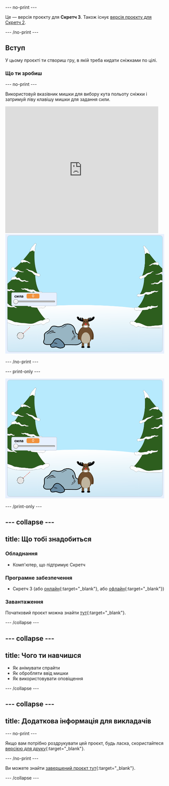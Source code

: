 --- no-print ---

Це — версія проєкту для **Скретч 3**. Також існує [версія проєкту для Скретч 2](https://projects.raspberrypi.org/uk-UA/projects/snowball-fight-scratch2).

--- /no-print ---

## Вступ

У цьому проєкті ти створиш гру, в якій треба кидати сніжками по цілі.

### Що ти зробиш

--- no-print ---

Використовуй вказівник мишки для вибору кута польоту сніжки і затримуй ліву клавішу мишки для задання сили.

<div class="scratch-preview">
  <iframe allowtransparency="true" width="485" height="402" src="https://scratch.mit.edu/projects/embed/399259795/?autostart=true" frameborder="0" scrolling="no"></iframe>
  <img src="images/snow-final.png">
</div>

--- /no-print ---

--- print-only ---

![завершений проєкт](images/snow-final.png)

--- /print-only ---

--- collapse ---
---
title: Що тобі знадобиться
---

### Обладнання

+ Комп'ютер, що підтримує Скретч

### Програмне забезпечення

+ Скретч 3 (або [онлайн](https://rpf.io/scratchon){:target="_blank"}, або [офлайн](https://rpf.io/scratchoff){:target="_blank"})

### Завантаження

Початковий проєкт можна знайти [тут](https://rpf.io/p/uk-UA/snowball-fight-go){:target="_blank"}.

--- /collapse ---

--- collapse ---
---
title: Чого ти навчишся
---

- Як анімувати спрайти
- Як обробляти ввід мишки
- Як використовувати оповіщення

--- /collapse ---

--- collapse ---
---
title: Додаткова інформація для викладачів
---

--- no-print ---

Якщо вам потрібно роздрукувати цей проєкт, будь ласка, скористайтеся [версією для друку](https://projects.raspberrypi.org/uk-UA/projects/snowball-fight/print){:target="_blank"}.

--- /no-print ---

Ви можете знайти [завершений проєкт тут](https://rpf.io/p/uk-UA/snowball-fight-get){:target="_blank"}.

--- /collapse ---
